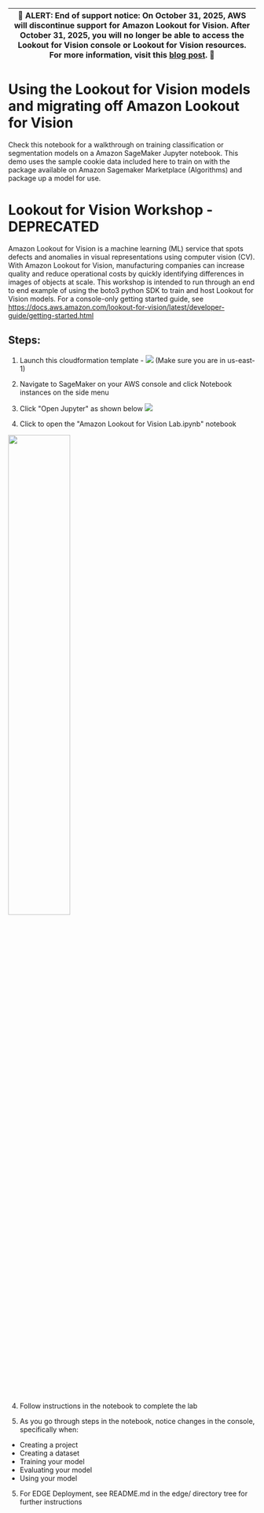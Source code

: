 | :rotating_light: **ALERT**: End of support notice: On October 31, 2025, AWS will discontinue support for Amazon Lookout for Vision. After October 31, 2025, you will no longer be able to access the Lookout for Vision console or Lookout for Vision resources. For more information, visit this [blog post](https://aws.amazon.com/blogs/machine-learning/exploring-alternatives-and-seamlessly-migrating-data-from-amazon-lookout-for-vision). :rotating_light:|
| --- |

# Using the Lookout for Vision models and migrating off Amazon Lookout for Vision

Check this notebook for a walkthrough on training classification or segmentation models on a Amazon SageMaker Jupyter notebook. This demo uses the sample cookie data included here to train on with the package available on Amazon Sagemaker Marketplace (Algorithms) and package up a model for use.

# Lookout for Vision Workshop - DEPRECATED

Amazon Lookout for Vision is a machine learning (ML) service that spots defects and anomalies in visual representations using computer vision (CV). With Amazon Lookout for Vision, manufacturing companies can increase quality and reduce operational costs by quickly identifying differences in images of objects at scale. This workshop is intended to run through an end to end example of using the boto3 python SDK to train and host Lookout for Vision models. For a console-only getting started guide, see https://docs.aws.amazon.com/lookout-for-vision/latest/developer-guide/getting-started.html

## Steps:

1. Launch this cloudformation template - [<img src="https://s3.amazonaws.com/cloudformation-examples/cloudformation-launch-stack.png">](https://console.aws.amazon.com/cloudformation/home?region=us-east-1#/stacks/new?stackName=l4vworkshopstack&templateURL=https://shreyasvathul.s3.us-east-2.amazonaws.com/SampleLFVTemplate2.yaml)
(Make sure you are in us-east-1)

2. Navigate to SageMaker on your AWS console and click Notebook instances on the side menu

3. Click "Open Jupyter" as shown below 
![](openjupyter.png)

4. Click to open the "Amazon Lookout for Vision Lab.ipynb" notebook 
<img src="insidejupyter.png" width="50%">

4. Follow instructions in the notebook to complete the lab

5. As you go through steps in the notebook, notice changes in the console, specifically when: 

- Creating a project
- Creating a dataset
- Training your model
- Evaluating your model
- Using your model

5. For EDGE Deployment, see README.md in the edge/ directory tree for further instructions
